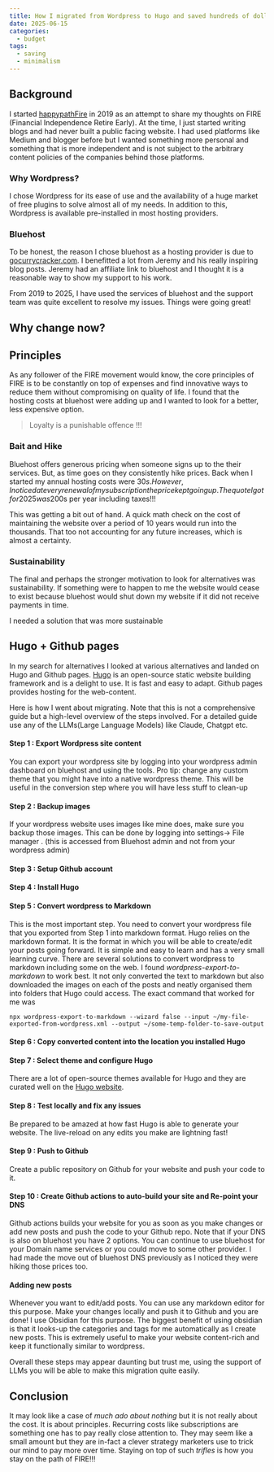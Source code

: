 ```yaml
---
title: How I migrated from Wordpress to Hugo and saved hundreds of dollars
date: 2025-06-15
categories:
  - budget
tags:
  - saving
  - minimalism
---
```

## Background

I started [happypathFire](https://happypathfire.com/) in 2019 as an attempt to share my thoughts on FIRE (Financial Independence Retire Early). At the time, I just started writing blogs and had never built a public facing website. I had used platforms like Medium and blogger before but I wanted something more personal and something that is more independent and is not subject to the arbitrary content policies of the companies behind those platforms. 

### Why Wordpress?

I chose Wordpress for its ease of use and the availability of a huge market of free plugins to solve almost all of my needs. In addition to this, Wordpress is available pre-installed in most hosting providers. 

### Bluehost

To be honest, the reason I chose bluehost as a hosting provider is due to [gocurrycracker.com](https://www.gocurrycracker.com/). 
I benefitted a lot from Jeremy and his really inspiring blog posts. Jeremy had an affiliate link to bluehost and I thought it is a reasonable way to show my support to his work. 

From 2019 to 2025, I have used the services of bluehost and the support team was quite excellent to resolve my issues. Things were going great!

## Why change now?

## Principles

As any follower of the FIRE movement would know, the core principles of FIRE is to be constantly on top of expenses and find innovative ways to reduce them without compromising on quality of life. I found that the hosting costs at bluehost were adding up and I wanted to look for a better, less expensive option.

> Loyalty is a punishable offence !!!

### Bait and Hike

Bluehost offers generous pricing when someone signs up to the their services. But, as time goes on they consistently hike prices. Back when I started my annual hosting costs were 30$s. However, I noticed at every renewal of my subscription the price kept going up. The quote I got for 2025 was 200$s per year including taxes!!!

This was getting a bit out of hand. A quick math check on the cost of maintaining the website over a period of 10 years would run into the thousands. That too not accounting for any future increases, which is almost a certainty. 

### Sustainability

The final and perhaps the stronger motivation to look for alternatives was sustainability. If something were to happen to me the website would cease to exist because bluehost would shut down my website if it did not receive payments in time.

I needed a solution that was more sustainable

## Hugo + Github pages

In my search for alternatives I looked at various alternatives and landed on Hugo and Github pages.
[Hugo](https://gohugo.io/) is an open-source static website building framework and is a delight to use. It is fast and easy to adapt. Github pages provides hosting for the web-content.

Here is how I went about migrating. Note that this is not a comprehensive guide but a high-level overview of the steps involved. For a detailed guide use any of the LLMs(Large Language Models) like Claude, Chatgpt etc.

#### Step 1 : Export Wordpress site content
You can export your wordpress site by logging into your wordpress admin dashboard on bluehost and using the tools. Pro tip: change any custom theme that you might have into a native wordpress theme. This will be useful in the conversion step where you will have less stuff to clean-up

#### Step 2 : Backup images
If your wordpress website uses images like mine does, make sure you backup those images. This can be done by logging into settings-> File manager . (this is accessed from Bluehost admin and not from your wordpress admin)

#### Step 3 : Setup Github account

#### Step 4 : Install Hugo

#### Step 5 : Convert wordpress to Markdown
This is the most important step. You need to convert your wordpress file that you exported from Step 1 into markdown format. Hugo relies on the markdown format. It is the format in which you will be able to create/edit your posts going forward. It is simple and easy to learn and has a very small learning curve.
There are several solutions to convert wordpress to markdown including some on the web. I found *wordpress-export-to-markdown* to work best. It not only converted the text to markdown but also downloaded the images on each of the posts and neatly organised them into folders that Hugo could access. 
The exact command that worked for me was
```
npx wordpress-export-to-markdown --wizard false --input ~/my-file-exported-from-wordpress.xml --output ~/some-temp-folder-to-save-output
```

#### Step 6 : Copy converted content into the location you installed Hugo

#### Step 7 : Select theme and configure Hugo
There are a lot of open-source themes available for Hugo and they are curated well on the [Hugo website](https://themes.gohugo.io/). 

#### Step 8 : Test locally and fix any issues
Be prepared to be amazed at how fast Hugo is able to generate your website. The live-reload on any edits you make are lightning fast!

#### Step 9 : Push to Github
Create a public repository on Github for your website and push your code to it.

#### Step 10 : Create Github actions to auto-build your site and Re-point your DNS
Github actions builds your website for you as soon as you make changes or add new posts and push the code to your Github repo.
Note that if your DNS is also on bluehost you have 2 options. You can continue to use bluehost for your Domain name services or you could move to some other provider. I had made the move out of bluehost DNS previously as I noticed they were hiking those prices too.

#### Adding new posts
Whenever you want to edit/add posts. You can use any markdown editor for this purpose. Make your changes locally and push it to Github and you are done!
I use Obsidian for this purpose. The biggest benefit of using obsidian is that it looks-up the categories and tags for me automatically as I create new posts. This is extremely useful to make your website content-rich and keep it functionally similar to wordpress.

Overall these steps may appear daunting but trust me, using the support of LLMs you will be able to make this migration quite easily. 
## Conclusion

It may look like a case of *much ado about nothing* but it is not really about the cost. It is about principles. Recurring costs like subscriptions are something one has to pay really close attention to. They may seem like a small amount but they are in-fact a clever strategy marketers use to trick our mind to pay more over time. Staying on top of such *trifles* is how you stay on the path of FIRE!!! 





